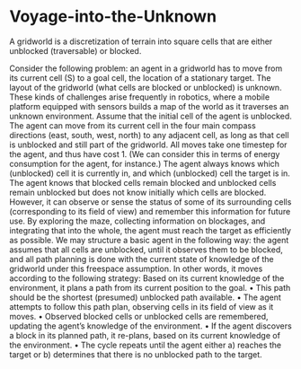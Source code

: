 # Voyage-into-the-Unknown

A gridworld is a discretization of terrain into square cells that are either unblocked (traversable) or blocked. 

Consider the following problem: an agent in a gridworld has to move from its current cell (S) to a goal cell, the location of a stationary target. The layout of the gridworld (what cells are blocked or unblocked) is unknown. These kinds of challenges arise frequently in robotics, where a mobile platform equipped with sensors builds a map of the world as it traverses an unknown environment.
Assume that the initial cell of the agent is unblocked. The agent can move from its current cell in the four main compass directions (east, south, west, north) to any adjacent cell, as long as that cell is unblocked and still part of the gridworld. All moves take one timestep for the agent, and thus have cost 1. (We can consider this in terms of energy consumption for the agent, for instance.) The agent always knows which (unblocked) cell it is currently in, and which (unblocked) cell the target is in. The agent knows that blocked cells remain blocked and unblocked cells remain unblocked but does not know initially which cells are blocked. However, it can observe or sense the status of some of its surrounding cells (corresponding to its field of view) and remember this information for future use. By exploring the maze, collecting information on blockages, and integrating that into the whole, the agent must reach the target as efficiently as possible.
We may structure a basic agent in the following way: the agent assumes that all cells are unblocked, until it observes them to be blocked, and all path planning is done with the current state of knowledge of the gridworld under this freespace assumption. In other words, it moves according to the following strategy:
Based on its current knowledge of the environment, it plans a path from its current position to the goal.
• This path should be the shortest (presumed) unblocked path available.
• The agent attempts to follow this path plan, observing cells in its field of view as it moves.
• Observed blocked cells or unblocked cells are remembered, updating the agent’s knowledge of the environment. 
• If the agent discovers a block in its planned path, it re-plans, based on its current knowledge of the environment.
• The cycle repeats until the agent either a) reaches the target or b) determines that there is no unblocked path to the target.